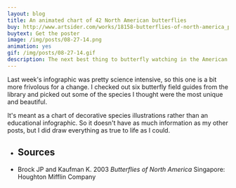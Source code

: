 ```yaml
---
layout: blog
title: An animated chart of 42 North American butterflies
buy: http://www.artsider.com/works/18158-butterflies-of-north-america_prints
buytext: Get the poster
image: /img/posts/08-27-14.png
animation: yes
gif: /img/posts/08-27-14.gif
description: The next best thing to butterfly watching in the American wild. 
---
```


Last week's infographic was pretty science intensive, so this one is a bit more frivolous for a change. I checked out six butterfly field guides from the library and picked out some of the species I thought were the most unique and beautiful. 

It's meant as a chart of decorative species illustrations rather than an educational infographic. So it doesn't have as much information as my other posts, but I did draw everything as true to life as I could.

<ul class="sources"> 
<li> <h2> Sources </h2></li>
<li> Brock JP and Kaufman K. 2003 <i>Butterflies of North America</i> Singapore: Houghton Mifflin Company </li>
</ul>

